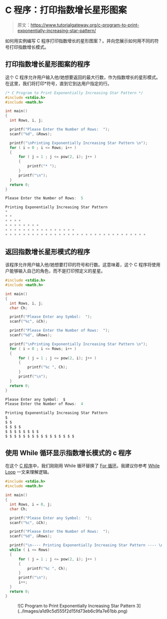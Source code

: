 # C 程序：打印指数增长星形图案

> 原文：<https://www.tutorialgateway.org/c-program-to-print-exponentially-increasing-star-pattern/>

如何用实例编写 C 程序打印指数增长的星形图案？。并向您展示如何用不同的符号打印指数增长模式。

## 打印指数增长星形图案的程序

这个 C 程序允许用户输入他/她想要返回的最大行数，作为指数增长的星形模式。在这里，我们将打印*符号，直到它到达用户指定的行。

```c
/* C Program to Print Exponentially Increasing Star Pattern */
#include <stdio.h>
#include <math.h>

int main() 
{
  int Rows, i, j;

  printf("Please Enter the Number of Rows:  ");
  scanf("%d", &Rows);

  printf("\nPrinting Exponentially Increasing Star Pattern \n");
  for ( i = 0 ; i <= Rows; i++ ) 
  {
      for ( j = 1 ; j <= pow(2, i); j++ ) 
      {
          printf("* ");
      }
      printf("\n");
  }
  return 0;
}
```

```c
Please Enter the Number of Rows:  5

Printing Exponentially Increasing Star Pattern 
* 
* * 
* * * * 
* * * * * * * * 
* * * * * * * * * * * * * * * * 
* * * * * * * * * * * * * * * * * * * * * * * * * * * * * * * * 
```

## 返回指数增长星形模式的程序

该程序允许用户输入他/她想要打印的符号和行数。这意味着，这个 C 程序将使用户能够输入自己的角色，而不是打印预定义的星星。

```c
#include <stdio.h>
#include <math.h>

int main() 
{
  int Rows, i, j;
  char Ch;

  printf("Please Enter any Symbol:  ");
  scanf("%c", &Ch);	  

  printf("Please Enter the Number of Rows:  ");
  scanf("%d", &Rows);

  printf("\nPrinting Exponentially Increasing Star Pattern \n");
  for ( i = 0 ; i <= Rows; i++ ) 
  {
      for ( j = 1 ; j <= pow(2, i); j++ ) 
      {
          printf("%c ", Ch);
      }
      printf("\n");
  }
  return 0;
}
```

```c
Please Enter any Symbol:  $
Please Enter the Number of Rows:  4

Printing Exponentially Increasing Star Pattern 
$ 
$ $ 
$ $ $ $ 
$ $ $ $ $ $ $ $ 
$ $ $ $ $ $ $ $ $ $ $ $ $ $ $ $ 
```

## 使用 While 循环显示指数增长模式的 c 程序

在这个 [C 程序](https://www.tutorialgateway.org/c-programming-examples/)中，我们刚刚用 While 循环替换了 [For 循环](https://www.tutorialgateway.org/for-loop-in-c-programming/)。我建议你参考 [While Loop](https://www.tutorialgateway.org/while-loop-in-c/) 一文来理解逻辑。

```c
#include <stdio.h>
#include <math.h>

int main() 
{
  int Rows, i = 0, j;
  char Ch;

  printf("Please Enter any Symbol:  ");
  scanf("%c", &Ch);	  

  printf("Please Enter the Number of Rows:  ");
  scanf("%d", &Rows);

  printf("\n---- Printing Exponentially Increasing Star Pattern ---- \n");
  while ( i <= Rows) 
  {
      for ( j = 1 ; j <= pow(2, i); j++ ) 
      {
          printf("%c ", Ch);
      }
      printf("\n");
      i++; 
  }
  return 0;
}
```

<figure class="wp-block-image">![C Program to Print Exponentially Increasing Star Pattern 3](../Images/a1d9c5d555f2d15fd73eb6c9fa7e61bb.png)</figure>